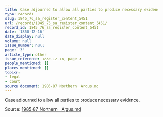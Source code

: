 ```yaml
---
title: Case adjourned to allow all parties to produce necessary evidence.
type: records
slug: 1845_76_sa_register_content_5451
url: /records/1845_76_sa_register_content_5451/
record_id: 1845_76_sa_register_content_5451
date: '1850-12-16'
date_display: null
volume: null
issue_number: null
page: '3'
article_type: other
issue_reference: 1850-12-16, page 3
people_mentioned: []
places_mentioned: []
topics:
- legal
- court
source_document: 1985-87_Northern__Argus.md
---
```


Case adjourned to allow all parties to produce necessary evidence.

Source: [1985-87_Northern__Argus.md](/downloads/markdown/1985-87_Northern__Argus.md)
